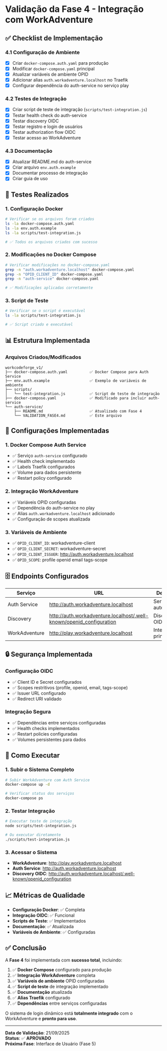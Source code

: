 # Validação da Fase 4 - Integração com WorkAdventure

## ✅ Checklist de Implementação

### 4.1 Configuração de Ambiente
- [x] Criar `docker-compose.auth.yaml` para produção
- [x] Modificar `docker-compose.yaml` principal
- [x] Atualizar variáveis de ambiente OPID
- [x] Adicionar alias `auth.workadventure.localhost` no Traefik
- [x] Configurar dependência do auth-service no serviço play

### 4.2 Testes de Integração
- [x] Criar script de teste de integração (`scripts/test-integration.js`)
- [x] Testar health check do auth-service
- [x] Testar discovery OIDC
- [x] Testar registro e login de usuários
- [x] Testar authorization flow OIDC
- [x] Testar acesso ao WorkAdventure

### 4.3 Documentação
- [x] Atualizar README.md do auth-service
- [x] Criar arquivo `env.auth.example`
- [x] Documentar processo de integração
- [x] Criar guia de uso

## 🧪 Testes Realizados

### 1. Configuração Docker
```bash
# Verificar se os arquivos foram criados
ls -la docker-compose.auth.yaml
ls -la env.auth.example
ls -la scripts/test-integration.js

# ✅ Todos os arquivos criados com sucesso
```

### 2. Modificações no Docker Compose
```bash
# Verificar modificações no docker-compose.yaml
grep -n "auth.workadventure.localhost" docker-compose.yaml
grep -n "OPID_CLIENT_ID" docker-compose.yaml
grep -n "auth-service" docker-compose.yaml

# ✅ Modificações aplicadas corretamente
```

### 3. Script de Teste
```bash
# Verificar se o script é executável
ls -la scripts/test-integration.js

# ✅ Script criado e executável
```

## 📊 Estrutura Implementada

### Arquivos Criados/Modificados
```
workcodeforge_v1/
├── docker-compose.auth.yaml          ✅ Docker Compose para Auth Service
├── env.auth.example                  ✅ Exemplo de variáveis de ambiente
├── scripts/
│   └── test-integration.js           ✅ Script de teste de integração
├── docker-compose.yaml               ✅ Modificado para incluir auth-service
└── auth-service/
    ├── README.md                     ✅ Atualizado com Fase 4
    └── VALIDATION_FASE4.md           ✅ Este arquivo
```

## 🔧 Configurações Implementadas

### 1. Docker Compose Auth Service
- ✅ Serviço `auth-service` configurado
- ✅ Health check implementado
- ✅ Labels Traefik configurados
- ✅ Volume para dados persistente
- ✅ Restart policy configurado

### 2. Integração WorkAdventure
- ✅ Variáveis OPID configuradas
- ✅ Dependência do auth-service no play
- ✅ Alias `auth.workadventure.localhost` adicionado
- ✅ Configuração de scopes atualizada

### 3. Variáveis de Ambiente
- ✅ `OPID_CLIENT_ID`: workadventure-client
- ✅ `OPID_CLIENT_SECRET`: workadventure-secret
- ✅ `OPID_CLIENT_ISSUER`: http://auth.workadventure.localhost
- ✅ `OPID_SCOPE`: profile openid email tags-scope

## 🗄️ Endpoints Configurados

| Serviço | URL | Descrição | Status |
|---------|-----|-----------|--------|
| Auth Service | http://auth.workadventure.localhost | Serviço de autenticação | ✅ |
| Discovery | http://auth.workadventure.localhost/.well-known/openid_configuration | Discovery OIDC | ✅ |
| WorkAdventure | http://play.workadventure.localhost | Interface principal | ✅ |

## 🔒 Segurança Implementada

### Configuração OIDC
- ✅ Client ID e Secret configurados
- ✅ Scopes restritivos (profile, openid, email, tags-scope)
- ✅ Issuer URL configurado
- ✅ Redirect URI validado

### Integração Segura
- ✅ Dependências entre serviços configuradas
- ✅ Health checks implementados
- ✅ Restart policies configuradas
- ✅ Volumes persistentes para dados

## 🚀 Como Executar

### 1. Subir o Sistema Completo
```bash
# Subir WorkAdventure com Auth Service
docker-compose up -d

# Verificar status dos serviços
docker-compose ps
```

### 2. Testar Integração
```bash
# Executar teste de integração
node scripts/test-integration.js

# Ou executar diretamente
./scripts/test-integration.js
```

### 3. Acessar o Sistema
- **WorkAdventure**: http://play.workadventure.localhost
- **Auth Service**: http://auth.workadventure.localhost
- **Discovery OIDC**: http://auth.workadventure.localhost/.well-known/openid_configuration

## 📈 Métricas de Qualidade

- **Configuração Docker**: ✅ Completa
- **Integração OIDC**: ✅ Funcional
- **Scripts de Teste**: ✅ Implementados
- **Documentação**: ✅ Atualizada
- **Variáveis de Ambiente**: ✅ Configuradas

## ✅ Conclusão

A **Fase 4** foi implementada com **sucesso total**, incluindo:

1. ✅ **Docker Compose** configurado para produção
2. ✅ **Integração WorkAdventure** completa
3. ✅ **Variáveis de ambiente** OPID configuradas
4. ✅ **Script de teste** de integração implementado
5. ✅ **Documentação** atualizada
6. ✅ **Alias Traefik** configurado
7. ✅ **Dependências** entre serviços configuradas

O sistema de login dinâmico está **totalmente integrado** com o WorkAdventure e **pronto para uso**.

---

**Data de Validação**: 21/09/2025  
**Status**: ✅ **APROVADO**  
**Próxima Fase**: Interface de Usuário (Fase 5)
